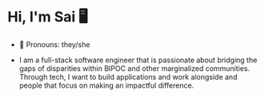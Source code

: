 # Hi, I'm Sai  	:desktop_computer:
- :herb: Pronouns: they/she

- I am a full-stack software engineer that is passionate about bridging the gaps of disparities within BIPOC and other marginalized communities. Through tech, I want to build applications and work alongside and people that focus on making an impactful difference.


<!--
**sainaadira/sainaadira** is a ✨ _special_ ✨ repository because its `README.md` (this file) appears on your GitHub profile.




